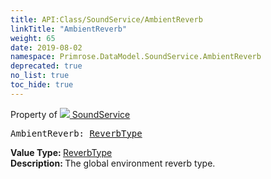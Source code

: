 ```yaml
---
title: API:Class/SoundService/AmbientReverb
linkTitle: "AmbientReverb"
weight: 65
date: 2019-08-02
namespace: Primrose.DataModel.SoundService.AmbientReverb
deprecated: true
no_list: true
toc_hide: true
---
```

Property of <a href="/docs/api-reference/Class/SoundService"><img src="/icons/silk/soundscape.png"/>&nbsp;SoundService</a>
<pre class="method-declaration">
AmbientReverb: <a class="type" href="/docs/api-reference/Enum/ReverbType">ReverbType</a></pre>
<b>Value Type: </b>
<a class="type" href="/docs/api-reference/Enum/ReverbType">ReverbType</a>
<br/>
<b>Description: </b>
The global environment reverb type.

